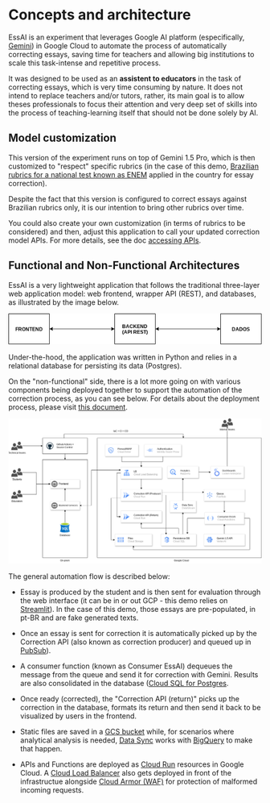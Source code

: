 # Concepts and architecture

EssAI is an experiment that leverages Google AI platform (especifically, [Gemini](https://blog.google/technology/ai/google-gemini-ai/)) in Google Cloud to automate the process of automatically correcting essays, saving time for teachers and allowing big institutions to scale this task-intense and repetitive process.

It was designed to be used as an **assistent to educators** in the task of correcting essays, which is very time consuming by nature. It does not intend to replace teachers and/or tutors, rather, its main goal is to allow theses professionals to focus their attention and very deep set of skills into the process of teaching-learning itself that should not be done solely by AI.

## Model customization

This version of the experiment runs on top of Gemini 1.5 Pro, which is then customized to "respect" specific rubrics (in the case of this demo, [Brazilian rubrics for a national test known as ENEM](https://download.inep.gov.br/publicacoes/institucionais/avaliacoes_e_exames_da_educacao_basica/a_redacao_no_enem_2024_cartilha_do_participante.pdf) applied in the country for essay correction).

Despite the fact that this version is configured to correct essays against Brazilian rubrics only, it is our intention to bring other rubrics over time.

You could also create your own customization (in terms of rubrics to be considered) and then, adjust this application to call your updated correction model APIs. For more details, see the doc [accessing APIs](/docs/accessing-api.md).

## Functional and Non-Functional Architectures

EssAI is a very lightweight application that follows the traditional three-layer web application model: web frontend, wrapper API (REST), and databases, as illustrated by the image below.

![Essay App Layers](/img/essai-app-layers.png)

Under-the-hood, the application was written in Python and relies in a relational database for persisting its data (Postgres).

On the "non-functional" side, there is a lot more going on with various components being deployed together to support the automation of the correction process, as you can see below. For details about the deployment process, please visit [this document](/docs/deploying-essai.md).

![Non-functional architecture for EssAI](/img/essai-architecture-english.png)

The general automation flow is described below:

* Essay is produced by the student and is then sent for evaluation through the web interface (it can be in or out GCP - this demo relies on [Streamlit](https://streamlit.io/)). In the case of this demo, those essays are pre-populated, in pt-BR and are fake generated texts.

* Once an essay is sent for correction it is automatically picked up by the Correction API (also known as correction producer) and queued up in [PubSub](https://cloud.google.com/pubsub?hl=en)).

* A consumer function (known as Consumer EssAI) dequeues the message from the queue and send it for correction with Gemini. Results are also consolidated in the database ([Cloud SQL for Postgres](https://cloud.google.com/sql). 

* Once ready (corrected), the "Correction API (return)" picks up the correction in the database, formats its return and then send it back to be visualized by users in the frontend. 

* Static files are saved in a [GCS bucket](https://cloud.google.com/storage?hl=en) while, for scenarios where analytical analysis is needed, [Data Sync](https://cloud.google.com/vertex-ai/docs/featurestore/latest/sync-data) works with [BigQuery](https://cloud.google.com/bigquery?hl=en) to make that happen.

* APIs and Functions are deployed as [Cloud Run](https://cloud.google.com/run?hl=en) resources in Google Cloud. A [Cloud Load Balancer](https://cloud.google.com/load-balancing?hl=en) also gets deployed in front of the infrastructue alongside [Cloud Armor (WAF)](https://cloud.google.com/security/products/armor?hl=en) for protection of malformed incoming requests.
